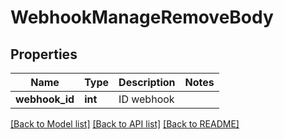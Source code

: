# WebhookManageRemoveBody

## Properties
Name | Type | Description | Notes
------------ | ------------- | ------------- | -------------
**webhook_id** | **int** | ID webhook | 

[[Back to Model list]](../README.md#documentation-for-models) [[Back to API list]](../README.md#documentation-for-api-endpoints) [[Back to README]](../README.md)


